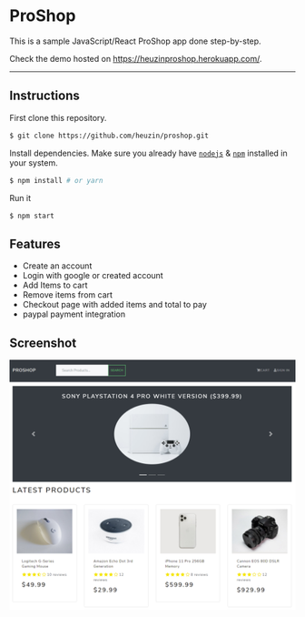 # ProShop

This is a sample JavaScript/React ProShop app done step-by-step.

Check the demo hosted on https://heuzinproshop.herokuapp.com/.

---

## Instructions

First clone this repository.

```bash
$ git clone https://github.com/heuzin/proshop.git
```

Install dependencies. Make sure you already have [`nodejs`](https://nodejs.org/en/) & [`npm`](https://www.npmjs.com/) installed in your system.

```bash
$ npm install # or yarn
```

Run it

```bash
$ npm start
```

## Features

- Create an account
- Login with google or created account
- Add Items to cart
- Remove items from cart
- Checkout page with added items and total to pay
- paypal payment integration

## Screenshot

![GitHub Logo](/frontend/public/images/proshopimage.png)
